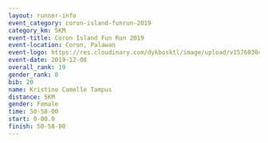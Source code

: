```yaml
--- 
layout: runner-info 
event_category: coron-island-funrun-2019 
category_km: 5KM 
event-title: Coron Island Fun Run 2019 
event-location: Coron, Palawan 
event-logo: https://res.cloudinary.com/dykbosktl/image/upload/v1576030401/Logo/coron_run_rp9tod.jpg 
event-date: 2019-12-08 
overall_rank: 19
gender_rank: 8
bib: 20
name: Kristine Camelle Tampus
distance: 5KM
gender: Female
time: 50-58-00
start: 0-00.0
finish: 50-58-00
--- 
```

